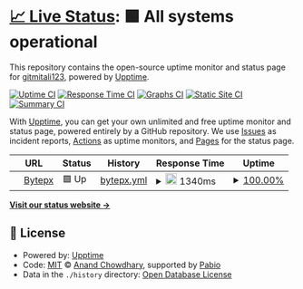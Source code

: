 # [📈 Live Status](https://gitmitali123.github.io/bytepx_uptime): <!--live status--> **🟩 All systems operational**

This repository contains the open-source uptime monitor and status page for [gitmitali123](https://gitmitali123.github.io/bytepx_uptime), powered by [Upptime](https://github.com/upptime/upptime).

[![Uptime CI](https://github.com/gitmitali123/bytepx_uptime/workflows/Uptime%20CI/badge.svg)](https://github.com/gitmitali123/bytepx_uptime/actions?query=workflow%3A%22Uptime+CI%22)
[![Response Time CI](https://github.com/gitmitali123/bytepx_uptime/workflows/Response%20Time%20CI/badge.svg)](https://github.com/gitmitali123/bytepx_uptime/actions?query=workflow%3A%22Response+Time+CI%22)
[![Graphs CI](https://github.com/gitmitali123/bytepx_uptime/workflows/Graphs%20CI/badge.svg)](https://github.com/gitmitali123/bytepx_uptime/actions?query=workflow%3A%22Graphs+CI%22)
[![Static Site CI](https://github.com/gitmitali123/bytepx_uptime/workflows/Static%20Site%20CI/badge.svg)](https://github.com/gitmitali123/bytepx_uptime/actions?query=workflow%3A%22Static+Site+CI%22)
[![Summary CI](https://github.com/gitmitali123/bytepx_uptime/workflows/Summary%20CI/badge.svg)](https://github.com/gitmitali123/bytepx_uptime/actions?query=workflow%3A%22Summary+CI%22)

With [Upptime](https://upptime.js.org), you can get your own unlimited and free uptime monitor and status page, powered entirely by a GitHub repository. We use [Issues](https://github.com/gitmitali123/bytepx_uptime/issues) as incident reports, [Actions](https://github.com/gitmitali123/bytepx_uptime/actions) as uptime monitors, and [Pages](https://gitmitali123.github.io/bytepx_uptime) for the status page.

<!--start: status pages-->
<!-- This summary is generated by Upptime (https://github.com/upptime/upptime) -->
<!-- Do not edit this manually, your changes will be overwritten -->
<!-- prettier-ignore -->
| URL | Status | History | Response Time | Uptime |
| --- | ------ | ------- | ------------- | ------ |
| <img alt="" src="https://icons.duckduckgo.com/ip3/bytepx.com.ico" height="13"> [Bytepx](https://bytepx.com) | 🟩 Up | [bytepx.yml](https://github.com/gitmitali123/bytepx_uptime/commits/HEAD/history/bytepx.yml) | <details><summary><img alt="Response time graph" src="./graphs/bytepx/response-time-week.png" height="20"> 1340ms</summary><br><a href="https://gitmitali123.github.io/bytepx_uptime/history/bytepx"><img alt="Response time 1340" src="https://img.shields.io/endpoint?url=https%3A%2F%2Fraw.githubusercontent.com%2Fgitmitali123%2Fbytepx_uptime%2FHEAD%2Fapi%2Fbytepx%2Fresponse-time.json"></a><br><a href="https://gitmitali123.github.io/bytepx_uptime/history/bytepx"><img alt="24-hour response time 1340" src="https://img.shields.io/endpoint?url=https%3A%2F%2Fraw.githubusercontent.com%2Fgitmitali123%2Fbytepx_uptime%2FHEAD%2Fapi%2Fbytepx%2Fresponse-time-day.json"></a><br><a href="https://gitmitali123.github.io/bytepx_uptime/history/bytepx"><img alt="7-day response time 1340" src="https://img.shields.io/endpoint?url=https%3A%2F%2Fraw.githubusercontent.com%2Fgitmitali123%2Fbytepx_uptime%2FHEAD%2Fapi%2Fbytepx%2Fresponse-time-week.json"></a><br><a href="https://gitmitali123.github.io/bytepx_uptime/history/bytepx"><img alt="30-day response time 1340" src="https://img.shields.io/endpoint?url=https%3A%2F%2Fraw.githubusercontent.com%2Fgitmitali123%2Fbytepx_uptime%2FHEAD%2Fapi%2Fbytepx%2Fresponse-time-month.json"></a><br><a href="https://gitmitali123.github.io/bytepx_uptime/history/bytepx"><img alt="1-year response time 1340" src="https://img.shields.io/endpoint?url=https%3A%2F%2Fraw.githubusercontent.com%2Fgitmitali123%2Fbytepx_uptime%2FHEAD%2Fapi%2Fbytepx%2Fresponse-time-year.json"></a></details> | <details><summary><a href="https://gitmitali123.github.io/bytepx_uptime/history/bytepx">100.00%</a></summary><a href="https://gitmitali123.github.io/bytepx_uptime/history/bytepx"><img alt="All-time uptime 100.00%" src="https://img.shields.io/endpoint?url=https%3A%2F%2Fraw.githubusercontent.com%2Fgitmitali123%2Fbytepx_uptime%2FHEAD%2Fapi%2Fbytepx%2Fuptime.json"></a><br><a href="https://gitmitali123.github.io/bytepx_uptime/history/bytepx"><img alt="24-hour uptime 100.00%" src="https://img.shields.io/endpoint?url=https%3A%2F%2Fraw.githubusercontent.com%2Fgitmitali123%2Fbytepx_uptime%2FHEAD%2Fapi%2Fbytepx%2Fuptime-day.json"></a><br><a href="https://gitmitali123.github.io/bytepx_uptime/history/bytepx"><img alt="7-day uptime 100.00%" src="https://img.shields.io/endpoint?url=https%3A%2F%2Fraw.githubusercontent.com%2Fgitmitali123%2Fbytepx_uptime%2FHEAD%2Fapi%2Fbytepx%2Fuptime-week.json"></a><br><a href="https://gitmitali123.github.io/bytepx_uptime/history/bytepx"><img alt="30-day uptime 100.00%" src="https://img.shields.io/endpoint?url=https%3A%2F%2Fraw.githubusercontent.com%2Fgitmitali123%2Fbytepx_uptime%2FHEAD%2Fapi%2Fbytepx%2Fuptime-month.json"></a><br><a href="https://gitmitali123.github.io/bytepx_uptime/history/bytepx"><img alt="1-year uptime 100.00%" src="https://img.shields.io/endpoint?url=https%3A%2F%2Fraw.githubusercontent.com%2Fgitmitali123%2Fbytepx_uptime%2FHEAD%2Fapi%2Fbytepx%2Fuptime-year.json"></a></details>

<!--end: status pages-->

[**Visit our status website →**](https://gitmitali123.github.io/bytepx_uptime)

## 📄 License

- Powered by: [Upptime](https://github.com/upptime/upptime)
- Code: [MIT](./LICENSE) © [Anand Chowdhary](https://anandchowdhary.com), supported by [Pabio](https://pabio.com)
- Data in the `./history` directory: [Open Database License](https://opendatacommons.org/licenses/odbl/1-0/)
